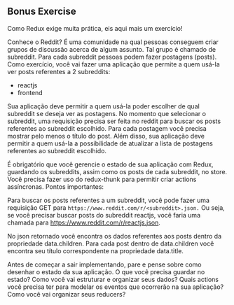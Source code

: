 ## Bonus Exercise

Como Redux exige muita prática, eis aqui mais um exercício!

Conhece o Reddit? É uma comunidade na qual pessoas conseguem criar grupos de discussão acerca de algum assunto. Tal grupo é chamado de subreddit. Para cada subreddit pessoas podem fazer postagens (posts). Como exercício, você vai fazer uma aplicação que permite a quem usá-la ver posts referentes a 2 subreddits:

- reactjs
- frontend


Sua aplicação deve permitir a quem usá-la poder escolher de qual subreddit se deseja ver as postagens. No momento que selecionar o subreddit, uma requisição precisa ser feita no reddit para buscar os posts referentes ao subreddit escolhido. Para cada postagem você precisa mostrar pelo menos o título do post. Além disso, sua aplicação deve permitir a quem usá-la a possibilidade de atualizar a lista de postagens referentes ao subreddit escolhido.

É obrigatório que você gerencie o estado de sua aplicação com Redux, guardando os subreddits, assim como os posts de cada subreddit, no store. Você precisa fazer uso do redux-thunk para permitir criar actions assíncronas.
Pontos importantes:

Para buscar os posts referentes a um subreddit, você pode fazer uma requisição GET para `https://www.reddit.com/r/<subreddit>.json.` Ou seja, se você precisar buscar posts do subreddit reactjs, você faria uma chamada para https://www.reddit.com/r/reactjs.json.

No json retornado você encontra os dados referentes aos posts dentro da propriedade data.children. Para cada post dentro de data.children você encontra seu título correspondente na propriedade data.title.

Antes de começar a sair implementando, pare e pense sobre como desenhar o estado da sua aplicação. O que você precisa guardar no estado? Como você vai estruturar e organizar seus dados? Quais actions você precisa ter para modelar os eventos que ocorrerão na sua aplicação? Como você vai organizar seus reducers?
